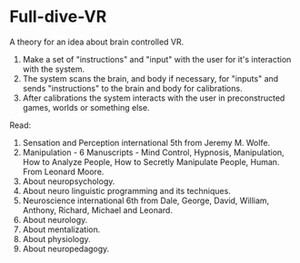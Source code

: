 # Full-dive-VR
A theory for an idea about brain controlled VR.

1. Make a set of "instructions" and "input" with the user for it's interaction with the system.
2. The system scans the brain, and body if necessary, for "inputs" and sends "instructions" to the brain and body for calibrations.
3. After calibrations the system interacts with the user in preconstructed games, worlds or something else.

Read:
1. Sensation and Perception international 5th from Jeremy M. Wolfe.
2. Manipulation - 6 Manuscripts - Mind Control, Hypnosis, Manipulation, How to Analyze People, How to Secretly Manipulate People, Human. From Leonard Moore.
3. About neuropsychology.
4. About neuro linguistic programming and its techniques.
5. Neuroscience international 6th from Dale, George, David, William, Anthony, Richard, Michael and Leonard.
6. About neurology.
7. About mentalization.
8. About physiology.
9. About neuropedagogy.
